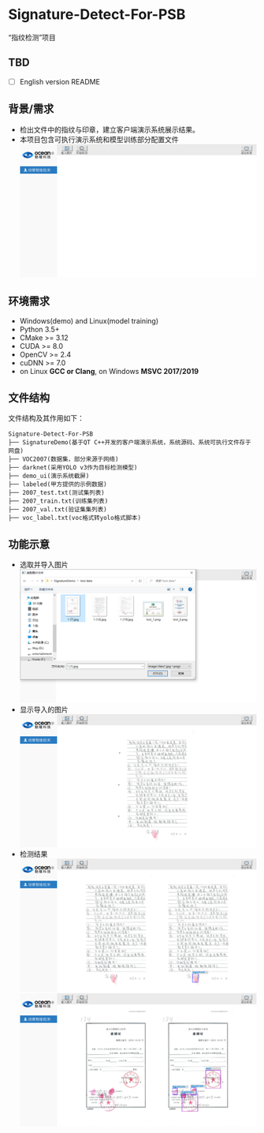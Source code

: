 # Signature-Detect-For-PSB
“指纹检测”项目
## TBD
- [ ] English version README
## 背景/需求
-   检出文件中的指纹与印章，建立客户端演示系统展示结果。
-   本项目包含可执行演示系统和模型训练部分配置文件
![ui](https://github.com/GaoKangYu/Signature-Detect-For-PSB/blob/main/demo_ui/ui.png)
## 环境需求
-   Windows(demo) and Linux(model training)
-   Python 3.5+
-   CMake >= 3.12
-   CUDA >= 8.0
-   OpenCV >= 2.4
-   cuDNN >= 7.0
-   on Linux  **GCC or Clang**, on Windows  **MSVC 2017/2019**  
## 文件结构

文件结构及其作用如下：

```
Signature-Detect-For-PSB
├── SignatureDemo(基于QT C++开发的客户端演示系统，系统源码、系统可执行文件存于网盘)
├── VOC2007(数据集，部分来源于网络)
├── darknet(采用YOLO v3作为目标检测模型)
├── demo_ui(演示系统截屏)
├── labeled(甲方提供的示例数据)
├── 2007_test.txt(测试集列表)
├── 2007_train.txt(训练集列表)
├── 2007_val.txt(验证集集列表)
├── voc_label.txt(voc格式转yolo格式脚本)
```
## 功能示意
- 选取并导入图片
![load_img](https://github.com/GaoKangYu/Signature-Detect-For-PSB/blob/main/demo_ui/load_img.png)
- 显示导入的图片
![show_img](https://github.com/GaoKangYu/Signature-Detect-For-PSB/blob/main/demo_ui/show_img.png)
- 检测结果
![result_1](https://github.com/GaoKangYu/Signature-Detect-For-PSB/blob/main/demo_ui/result_1.png)
![result_2](https://github.com/GaoKangYu/Signature-Detect-For-PSB/blob/main/demo_ui/result_2.png)
